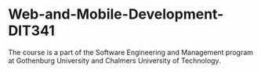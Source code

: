 # Web-and-Mobile-Development-DIT341
The course is a part of the Software Engineering and Management program at Gothenburg University and Chalmers University of Technology.
